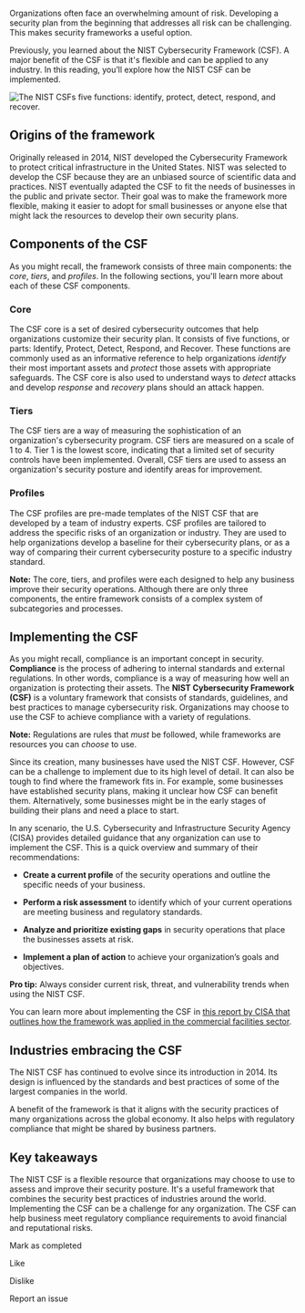 Organizations often face an overwhelming amount of risk. Developing a security plan from the beginning that addresses all risk can be challenging. This makes security frameworks a useful option.

Previously, you learned about the NIST Cybersecurity Framework (CSF). A major benefit of the CSF is that it's flexible and can be applied to any industry. In this reading, you’ll explore how the NIST CSF can be implemented.

![The NIST CSFs five functions: identify, protect, detect, respond, and recover.](https://d3c33hcgiwev3.cloudfront.net/imageAssetProxy.v1/EkOObSH4SXm2So4UnlEsXg_61119b639bf84caeb75133fc91847df1_CS_V-037_S25G008-Edited.png?expiry=1717027200000&hmac=nrUSssF7zuJ4LtjcYWEcJl86CvBZ0TS8BkAxoOJnukk)

## Origins of the framework

Originally released in 2014, NIST developed the Cybersecurity Framework to protect critical infrastructure in the United States. NIST was selected to develop the CSF because they are an unbiased source of scientific data and practices. NIST eventually adapted the CSF to fit the needs of businesses in the public and private sector. Their goal was to make the framework more flexible, making it easier to adopt for small businesses or anyone else that might lack the resources to develop their own security plans.

## Components of the CSF

As you might recall, the framework consists of three main components: the _core_, _tiers_, and _profiles_. In the following sections, you'll learn more about each of these CSF components.

### **Core**

The CSF core is a set of desired cybersecurity outcomes that help organizations customize their security plan. It consists of five functions, or parts: Identify, Protect, Detect, Respond, and Recover. These functions are commonly used as an informative reference to help organizations _identify_ their most important assets and _protect_ those assets with appropriate safeguards. The CSF core is also used to understand ways to _detect_ attacks and develop _response_ and _recovery_ plans should an attack happen.

### **Tiers**

The CSF tiers are a way of measuring the sophistication of an organization's cybersecurity program. CSF tiers are measured on a scale of 1 to 4. Tier 1 is the lowest score, indicating that a limited set of security controls have been implemented. Overall, CSF tiers are used to assess an organization's security posture and identify areas for improvement.

### **Profiles**

The CSF profiles are pre-made templates of the NIST CSF that are developed by a team of industry experts. CSF profiles are tailored to address the specific risks of an organization or industry. They are used to help organizations develop a baseline for their cybersecurity plans, or as a way of comparing their current cybersecurity posture to a specific industry standard.

**Note:** The core, tiers, and profiles were each designed to help any business improve their security operations. Although there are only three components, the entire framework consists of a complex system of subcategories and processes.

## Implementing the CSF

As you might recall, compliance is an important concept in security. **Compliance** is the process of adhering to internal standards and external regulations. In other words, compliance is a way of measuring how well an organization is protecting their assets. The **NIST Cybersecurity Framework (CSF)** is a voluntary framework that consists of standards, guidelines, and best practices to manage cybersecurity risk. Organizations may choose to use the CSF to achieve compliance with a variety of regulations.

**Note:** Regulations are rules that _must_ be followed, while frameworks are resources you can _choose_ to use.

Since its creation, many businesses have used the NIST CSF. However, CSF can be a challenge to implement due to its high level of detail. It can also be tough to find where the framework fits in. For example, some businesses have established security plans, making it unclear how CSF can benefit them. Alternatively, some businesses might be in the early stages of building their plans and need a place to start.

In any scenario, the U.S. Cybersecurity and Infrastructure Security Agency (CISA) provides detailed guidance that any organization can use to implement the CSF. This is a quick overview and summary of their recommendations:

- **Create a current profile** of the security operations and outline the specific needs of your business.
    
- **Perform a risk assessment** to identify which of your current operations are meeting business and regulatory standards.
    
- **Analyze and prioritize existing gaps** in security operations that place the businesses assets at risk.
    
- **Implement a plan of action** to achieve your organization’s goals and objectives.
    

**Pro tip:** Always consider current risk, threat, and vulnerability trends when using the NIST CSF. 

You can learn more about implementing the CSF in [this report by CISA that outlines how the framework was applied in the commercial facilities sector](https://www.cisa.gov/sites/default/files/publications/Commercial_Facilities_Sector_Cybersecurity_Framework_Implementation_Guidance_FINAL_508.pdf).

## Industries embracing the CSF

The NIST CSF has continued to evolve since its introduction in 2014. Its design is influenced by the standards and best practices of some of the largest companies in the world.

A benefit of the framework is that it aligns with the security practices of many organizations across the global economy. It also helps with regulatory compliance that might be shared by business partners.

## Key takeaways

The NIST CSF is a flexible resource that organizations may choose to use to assess and improve their security posture. It's a useful framework that combines the security best practices of industries around the world. Implementing the CSF can be a challenge for any organization. The CSF can help business meet regulatory compliance requirements to avoid financial and reputational risks.

Mark as completed

Like

Dislike

Report an issue